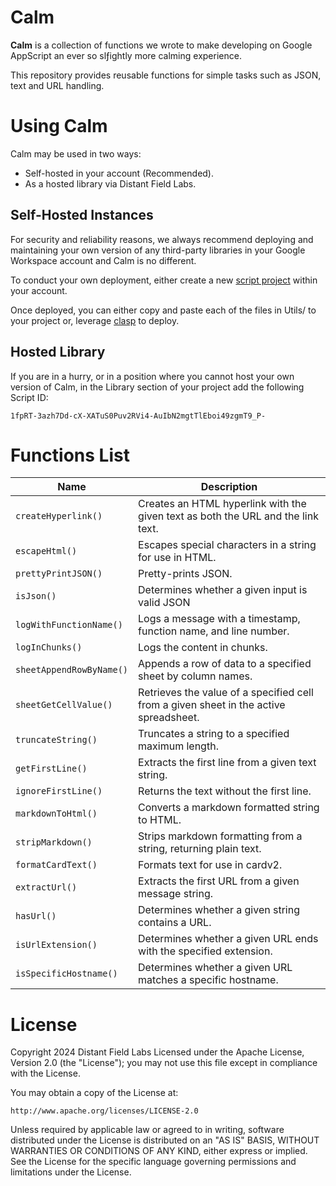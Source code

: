 # Calm

**Calm** is a collection of functions we wrote to make developing on Google AppScript an ever so slƒightly more calming experience. 

This repository provides reusable functions for simple tasks such as JSON, text and URL handling. 


# Using Calm 

Calm may be used in two ways: 

* Self-hosted in your account (Recommended).
* As a hosted library via Distant Field Labs. 

## Self-Hosted Instances 

For security and reliability reasons, we always recommend  deploying and maintaining your own version of any third-party libraries in your Google Workspace account and Calm is no different. 

To conduct your own deployment, either create a new [script project](https://developers.google.com/apps-script/guides/projects) within your account. 

Once deployed, you can either copy and paste each of the files in Utils/ to your project or, leverage [clasp](https://developers.google.com/apps-script/guides/clasp) to deploy. 

## Hosted Library

If you are in a hurry, or in a position where you cannot host your own version of Calm, in the Library section of your project add the following Script ID: 

`1fpRT-3azh7Dd-cX-XATuS0Puv2RVi4-AuIbN2mgtTlEboi49zgmT9_P-`



# Functions List

| Name        | Description                           |
|-------------|---------------------------------------|
| `createHyperlink()` | Creates an HTML hyperlink with the given text as both the URL and the link text.|
| `escapeHtml()` | Escapes special characters in a string for use in HTML.|
| `prettyPrintJSON()` |Pretty-prints JSON. |
| `isJson()` | Determines whether a given input is valid JSON|
| `logWithFunctionName()`  | Logs a message with a timestamp, function name, and line number. |
| `logInChunks()`  | Logs the content in chunks. |
| `sheetAppendRowByName()` | Appends a row of data to a specified sheet by column names. |
| `sheetGetCellValue()`  | Retrieves the value of a specified cell from a given sheet in the active spreadsheet. |
| `truncateString()`  | Truncates a string to a specified maximum length. |
| `getFirstLine()`  | Extracts the first line from a given text string. |
| `ignoreFirstLine()`  | Returns the text without the first line. |
| `markdownToHtml()` | Converts a markdown formatted string to HTML. |
| `stripMarkdown()`  | Strips markdown formatting from a string, returning plain text. |
| `formatCardText()`  | Formats text for use in cardv2. |
| `extractUrl()`  | Extracts the first URL from a given message string. |
| `hasUrl()`  | Determines whether a given string contains a URL. |
| `isUrlExtension()`  | Determines whether a given URL ends with the specified extension. |
| `isSpecificHostname()`  | Determines whether a given URL matches a specific hostname. |


# License 
Copyright 2024 Distant Field Labs
Licensed under the Apache License, Version 2.0 (the "License"); you may not use this file except in compliance with the License.

You may obtain a copy of the License at:

    http://www.apache.org/licenses/LICENSE-2.0

Unless required by applicable law or agreed to in writing, software distributed under the License is distributed on an "AS IS" BASIS, WITHOUT WARRANTIES OR CONDITIONS OF ANY KIND, either express or implied. See the License for the specific language governing permissions and limitations under the License.

